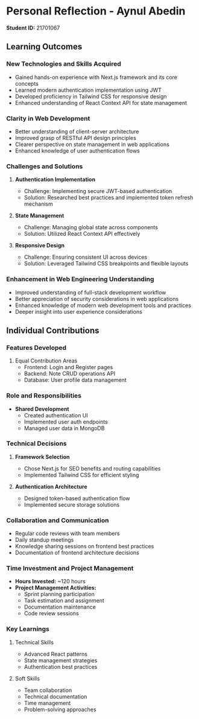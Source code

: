 # Personal Reflection - Aynul Abedin
**Student ID:** 21701067

## Learning Outcomes

### New Technologies and Skills Acquired
- Gained hands-on experience with Next.js framework and its core concepts
- Learned modern authentication implementation using JWT
- Developed proficiency in Tailwind CSS for responsive design
- Enhanced understanding of React Context API for state management

### Clarity in Web Development
- Better understanding of client-server architecture
- Improved grasp of RESTful API design principles
- Clearer perspective on state management in web applications
- Enhanced knowledge of user authentication flows

### Challenges and Solutions
1. **Authentication Implementation**
   - Challenge: Implementing secure JWT-based authentication
   - Solution: Researched best practices and implemented token refresh mechanism
   
2. **State Management**
   - Challenge: Managing global state across components
   - Solution: Utilized React Context API effectively

3. **Responsive Design**
   - Challenge: Ensuring consistent UI across devices
   - Solution: Leveraged Tailwind CSS breakpoints and flexible layouts

### Enhancement in Web Engineering Understanding
- Improved understanding of full-stack development workflow
- Better appreciation of security considerations in web applications
- Enhanced knowledge of modern web development tools and practices
- Deeper insight into user experience considerations

## Individual Contributions

### Features Developed
1. Equal Contribution Areas
   - Frontend: Login and Register pages
   - Backend: Note CRUD operations API
   - Database: User profile data management

### Role and Responsibilities
- **Shared Development**
  - Created authentication UI
  - Implemented user auth endpoints
  - Managed user data in MongoDB

### Technical Decisions
1. **Framework Selection**
   - Chose Next.js for SEO benefits and routing capabilities
   - Implemented Tailwind CSS for efficient styling
   
2. **Authentication Architecture**
   - Designed token-based authentication flow
   - Implemented secure storage solutions

### Collaboration and Communication
- Regular code reviews with team members
- Daily standup meetings
- Knowledge sharing sessions on frontend best practices
- Documentation of frontend architecture decisions

### Time Investment and Project Management
- **Hours Invested:** ~120 hours
- **Project Management Activities:**
  - Sprint planning participation
  - Task estimation and assignment
  - Documentation maintenance
  - Code review sessions

### Key Learnings
1. Technical Skills
   - Advanced React patterns
   - State management strategies
   - Authentication best practices

2. Soft Skills
   - Team collaboration
   - Technical documentation
   - Time management
   - Problem-solving approaches
